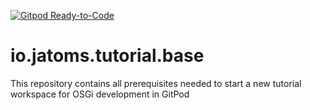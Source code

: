[![Gitpod Ready-to-Code](https://img.shields.io/badge/Gitpod-Ready--to--Code-blue?logo=gitpod)](https://gitpod.io/#https://github.com/jatoms-io/io.jatoms.tutorial.base) 

# io.jatoms.tutorial.base
This repository contains all prerequisites needed to start a new tutorial workspace for OSGi development in GitPod
